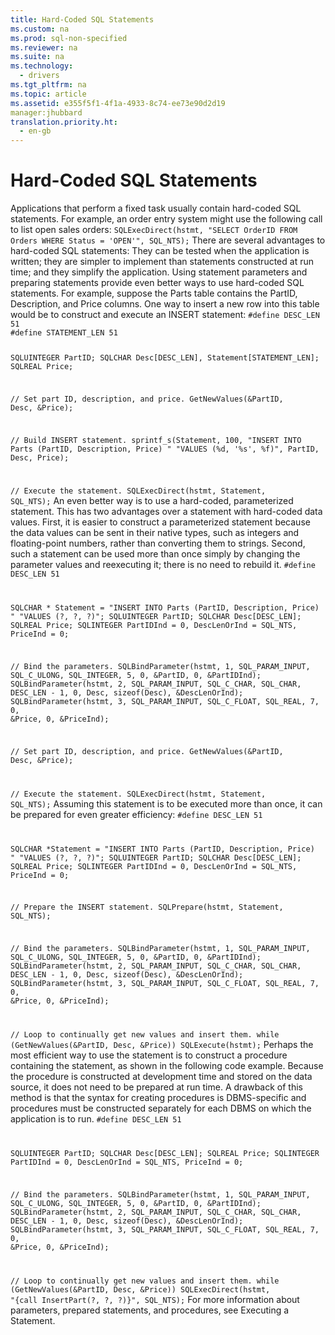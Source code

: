 ```yaml
---
title: Hard-Coded SQL Statements
ms.custom: na
ms.prod: sql-non-specified
ms.reviewer: na
ms.suite: na
ms.technology: 
  - drivers
ms.tgt_pltfrm: na
ms.topic: article
ms.assetid: e355f5f1-4f1a-4933-8c74-ee73e90d2d19
manager:jhubbard
translation.priority.ht: 
  - en-gb
---
```

# Hard-Coded SQL Statements
<?xml version="1.0" encoding="utf-8"?>
<developerReferenceWithoutSyntaxDocument xmlns="http://ddue.schemas.microsoft.com/authoring/2003/5" xmlns:xlink="http://www.w3.org/1999/xlink" xmlns:xsi="http://www.w3.org/2001/XMLSchema-instance" xsi:schemaLocation="http://ddue.schemas.microsoft.com/authoring/2003/5 http://dduestorage.blob.core.windows.net/ddueschema/developer.xsd">
  <introduction>
    <para>Applications that perform a fixed task usually contain hard-coded SQL statements. For example, an order entry system might use the following call to list open sales orders:</para>
    <code>SQLExecDirect(hstmt, "SELECT OrderID FROM Orders WHERE Status = 'OPEN'", SQL_NTS);</code>
    <para>There are several advantages to hard-coded SQL statements: They can be tested when the application is written; they are simpler to implement than statements constructed at run time; and they simplify the application.</para>
    <para>Using statement parameters and preparing statements provide even better ways to use hard-coded SQL statements. For example, suppose the Parts table contains the PartID, Description, and Price columns. One way to insert a new row into this table would be to construct and execute an <legacyBold>INSERT</legacyBold> statement:</para>
    <code>#define DESC_LEN 51
#define STATEMENT_LEN 51

SQLUINTEGER   PartID;
SQLCHAR       Desc[DESC_LEN], Statement[STATEMENT_LEN];
SQLREAL       Price;

// Set part ID, description, and price.
GetNewValues(&amp;PartID, Desc, &amp;Price);

// Build INSERT statement.
sprintf_s(Statement, 100, "INSERT INTO Parts (PartID, Description,  Price) "
         "VALUES (%d, '%s', %f)", PartID, Desc, Price);

// Execute the statement.
SQLExecDirect(hstmt, Statement, SQL_NTS);</code>
    <para>An even better way is to use a hard-coded, parameterized statement. This has two advantages over a statement with hard-coded data values. First, it is easier to construct a parameterized statement because the data values can be sent in their native types, such as integers and floating-point numbers, rather than converting them to strings. Second, such a statement can be used more than once simply by changing the parameter values and reexecuting it; there is no need to rebuild it.</para>
    <code>#define DESC_LEN 51

SQLCHAR * Statement = "INSERT INTO Parts (PartID, Description,  Price) "
         "VALUES (?, ?, ?)";
SQLUINTEGER   PartID;
SQLCHAR       Desc[DESC_LEN];
SQLREAL       Price;
SQLINTEGER    PartIDInd = 0, DescLenOrInd = SQL_NTS, PriceInd = 0;

// Bind the parameters.
SQLBindParameter(hstmt, 1, SQL_PARAM_INPUT, SQL_C_ULONG, SQL_INTEGER, 5, 0,
                  &amp;PartID, 0, &amp;PartIDInd);
SQLBindParameter(hstmt, 2, SQL_PARAM_INPUT, SQL_C_CHAR, SQL_CHAR, DESC_LEN - 1, 0,
                  Desc, sizeof(Desc), &amp;DescLenOrInd);
SQLBindParameter(hstmt, 3, SQL_PARAM_INPUT, SQL_C_FLOAT, SQL_REAL, 7, 0,
                  &amp;Price, 0, &amp;PriceInd);

// Set part ID, description, and price.
GetNewValues(&amp;PartID, Desc, &amp;Price);

// Execute the statement.
SQLExecDirect(hstmt, Statement, SQL_NTS);</code>
    <para>Assuming this statement is to be executed more than once, it can be prepared for even greater efficiency:</para>
    <code>#define DESC_LEN 51

SQLCHAR *Statement = "INSERT INTO Parts (PartID, Description,  Price) "
         "VALUES (?, ?, ?)";
SQLUINTEGER   PartID;
SQLCHAR       Desc[DESC_LEN];
SQLREAL       Price;
SQLINTEGER    PartIDInd = 0, DescLenOrInd = SQL_NTS, PriceInd = 0;

// Prepare the INSERT statement.
SQLPrepare(hstmt, Statement, SQL_NTS);

// Bind the parameters.
SQLBindParameter(hstmt, 1, SQL_PARAM_INPUT, SQL_C_ULONG, SQL_INTEGER, 5, 0,
                  &amp;PartID, 0, &amp;PartIDInd);
SQLBindParameter(hstmt, 2, SQL_PARAM_INPUT, SQL_C_CHAR, SQL_CHAR, DESC_LEN - 1, 0,
                  Desc, sizeof(Desc), &amp;DescLenOrInd);
SQLBindParameter(hstmt, 3, SQL_PARAM_INPUT, SQL_C_FLOAT, SQL_REAL, 7, 0,
                  &amp;Price, 0, &amp;PriceInd);

// Loop to continually get new values and insert them.
while (GetNewValues(&amp;PartID, Desc, &amp;Price))
   SQLExecute(hstmt);</code>
    <para>Perhaps the most efficient way to use the statement is to construct a procedure containing the statement, as shown in the following code example. Because the procedure is constructed at development time and stored on the data source, it does not need to be prepared at run time. A drawback of this method is that the syntax for creating procedures is DBMS-specific and procedures must be constructed separately for each DBMS on which the application is to run.</para>
    <code>#define DESC_LEN 51

SQLUINTEGER   PartID;
SQLCHAR       Desc[DESC_LEN];
SQLREAL       Price;
SQLINTEGER    PartIDInd = 0, DescLenOrInd = SQL_NTS, PriceInd = 0;

// Bind the parameters.
SQLBindParameter(hstmt, 1, SQL_PARAM_INPUT, SQL_C_ULONG, SQL_INTEGER, 5, 0,
                  &amp;PartID, 0, &amp;PartIDInd);
SQLBindParameter(hstmt, 2, SQL_PARAM_INPUT, SQL_C_CHAR, SQL_CHAR, DESC_LEN - 1, 0,
                  Desc, sizeof(Desc), &amp;DescLenOrInd);
SQLBindParameter(hstmt, 3, SQL_PARAM_INPUT, SQL_C_FLOAT, SQL_REAL, 7, 0,
                  &amp;Price, 0, &amp;PriceInd);

// Loop to continually get new values and insert them.
while (GetNewValues(&amp;PartID, Desc, &amp;Price))
   SQLExecDirect(hstmt, "{call InsertPart(?, ?, ?)}", SQL_NTS);</code>
    <para>For more information about parameters, prepared statements, and procedures, see <legacyLink xlink:href="e5f0d2ee-0453-4faf-b007-12978dd300a1">Executing a Statement</legacyLink>.</para>
  </introduction>
  <relatedTopics />
</developerReferenceWithoutSyntaxDocument>